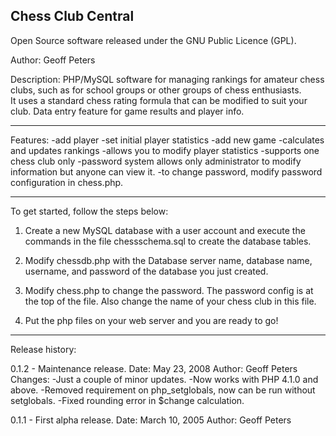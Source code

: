 Chess Club Central
------------------

Open Source software released under the GNU Public Licence (GPL).

Author: Geoff Peters 

Description:
PHP/MySQL software for managing rankings for amateur chess clubs, 
such as for school groups or other groups of chess enthusiasts.  
It uses a standard chess rating formula that can be modified to 
suit your club. Data entry feature for game results and player info.

---------
Features:
-add player
-set initial player statistics
-add new game
-calculates and updates rankings
-allows you to modify player statistics
-supports one chess club only
-password system allows only administrator to modify information but anyone can view it.
-to change password, modify password configuration in chess.php.

---------------------------------------
To get started, follow the steps below:

1. Create a new MySQL database with a user account 
and execute the commands in the file chessschema.sql to 
create the database tables.

2. Modify chessdb.php with the Database server name,
database name, username, and password of the database
you just created.

3. Modify chess.php to change the password. The password
config is at the top of the file. Also change the name
of your chess club in this file.

4. Put the php files on your web server and you are ready to
go!

----------------
Release history:

0.1.2 - Maintenance release.
Date: May 23, 2008
Author: Geoff Peters
Changes:
-Just a couple of minor updates.
-Now works with PHP 4.1.0 and above.
-Removed requirement on php_setglobals, now can be run without setglobals.
-Fixed rounding error in $change calculation.

0.1.1 - First alpha release. 
Date: March 10, 2005
Author: Geoff Peters